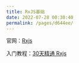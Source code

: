 ```yaml
---
title: RxJS基础
date: 2022-07-28 00:30:40
permalink: /pages/d644ee/
---
```



官网：[Rxjs](https://rxjs.dev/api)

入门教程：[30天精通 Rxjs](https://blog.jerry-hong.com/series/rxjs)

